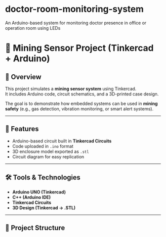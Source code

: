 # doctor-room-monitoring-system
An Arduino-based system for monitoring doctor presence in office or operation room using LEDs


# 🚀 Mining Sensor Project (Tinkercad + Arduino)

## 📌 Overview
This project simulates a **mining sensor system** using Tinkercad.  
It includes Arduino code, circuit schematics, and a 3D-printed case design.  

The goal is to demonstrate how embedded systems can be used in **mining safety** (e.g., gas detection, vibration monitoring, or smart alert systems).

---

## 🔧 Features
- Arduino-based circuit built in **Tinkercad Circuits**
- Code uploaded in `.ino` format
- 3D enclosure model exported as `.stl`
- Circuit diagram for easy replication

---

## 🛠️ Tools & Technologies
- **Arduino UNO (Tinkercad)**
- **C++ (Arduino IDE)**
- **Tinkercad Circuits**
- **3D Design (Tinkercad → .STL)**

---

## 📂 Project Structure

